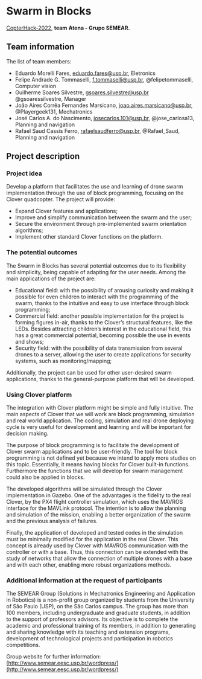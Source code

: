 # Swarm in Blocks

[CopterHack-2022](https://www.notion.so/copterhack2022.md), **team** **Atena - Grupo SEMEAR.**

## Team information

The list of team members:

- Eduardo Morelli Fares, eduardo.fares@usp.br, Eletronics
- Felipe Andrade G. Tommaselli, f.tommaselli@usp.br, @felipetommaselli, Computer vision
- Guilherme Soares Silvestre, gsoares.silvestre@usp.br @gsoaressilvestre, Manager
- João Aires Corrêa Fernandes Marsicano, joao.aires.marsicano@usp.br, @Playergeek131, Mechatronics
- José Carlos A. do Nascimento, josecarlos.101@usp.br, @jose_carlosa13, Planning and navigation
- Rafael Saud Cassis Ferro, rafaelsaudferro@usp.br, @Rafael_Saud, Planning and navigation

## Project description

### Project idea

Develop a platform that facilitates the use and learning of drone swarm implementation through the use of block programming, focusing on the Clover quadcopter. The project will provide:

- Expand Clover features and applications;
- Improve and simplify communication between the swarm and the user;
- Secure the environment through pre-implemented swarm orientation algorithms;
- Implement other standard Clover functions on the platform.

### The potential outcomes

The Swarm in Blocks has several potential outcomes due to its flexibility and simplicity, being capable of adapting for the user needs. Among the main applications of the project are:

- Educational field: with the possibility of arousing curiosity and making it possible for even children to interact with the programming of the swarm, thanks to the intuitive and easy to use interface through block programming;
- Commercial field: another possible implementation for the project is forming figures in-air, thanks to the Clover’s structural features, like the LEDs. Besides attracting children’s interest in the educational field, this has a great commercial potential, becoming possible the use in events and shows;
- Security field: with the possibility of data transmission from several drones to a server, allowing the user to create applications for security systems, such as monitoring/mapping;

Additionally, the project can be used for other user-desired swarm applications, thanks to the general-purpose platform that will be developed.

### Using Clover platform

The integration with Clover platform might be simple and fully intuitive. The main aspects of Clover that we will work are block programming, simulation and real world application. The coding, simulation and real drone deploying cycle is very useful for development and learning and will be important for decision making. 

The purpose of block programming is to facilitate the development of Clover swarm applications and to be user-friendly. The tool for block programming is not defined yet because we intend to apply more studies on this topic. Essentially, it means having blocks for Clover built-in functions. Furthermore the functions that we will develop for swarm management could also be applied in blocks.

The developed algorithms will be simulated through the Clover implementation in Gazebo. One of the advantages is the fidelity to the real Clover, by the PX4 flight controller simulation, which uses the MAVROS interface for the MAVLink protocol. The intention is to allow the planning and simulation of the mission, enabling a better organization of the swarm and the previous analysis of failures.

Finally, the application of developed and tested codes in the simulation must be minimally modified for the application in the real Clover. This concept is already used by Clover with MAVROS communication with the controller or with a base. Thus, this connection can be extended with the study of networks that allow the connection of multiple drones with a base and with each other, enabling more robust organizations methods.

### Additional information at the request of participants

The SEMEAR Group (Solutions in Mechatronics Engineering and Application in Robotics) is a non-profit group organized by students from the University of São Paulo (USP), on the São Carlos campus. The group has more than 100 members, including undergraduate and graduate students, in addition to the support of professors advisors. Its objective is to complete the academic and professional training of its members, in addition to generating and sharing knowledge with its teaching and extension programs, development of technological projects and participation in robotics competitions.

Group website for further information: [http://www.semear.eesc.usp.br/wordpress/](http://www.semear.eesc.usp.br/wordpress/)
